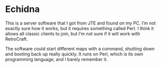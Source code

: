 # Echidna


This is a server software that I got from JTE and found on my PC.
I’m not exactly sure how it works, but it requires something called Perl. 
I think it allows all classic clients to join, but I’m not sure if it will work with RetroCraft.

The software could start different maps with a command, shutting down and booting back up really quickly. 
It runs on Perl, which is its own programming language, and I barely remember it.
